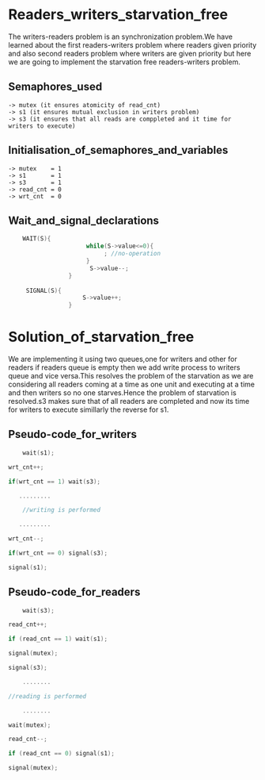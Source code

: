 # Readers_writers_starvation_free
The writers-readers problem is an synchronization problem.We have learned about the first readers-writers problem where readers given priority and also second readers problem where writers are given priority but here we are going to implement the starvation free readers-writers problem.
## Semaphores_used
    -> mutex (it ensures atomicity of read_cnt)
    -> s1 (it ensures mutual exclusion in writers problem) 
    -> s3 (it ensures that all reads are comppleted and it time for writers to execute)
## Initialisation_of_semaphores_and_variables
    -> mutex    = 1
    -> s1       = 1
    -> s3       = 1
    -> read_cnt = 0
    -> wrt_cnt  = 0
## Wait_and_signal_declarations
``` cpp
    WAIT(S){
                      while(S->value<=0){
                           ; //no-operation
                      }
                       S->value--;
                 }
                                             
     SIGNAL(S){
                     S->value++;
                 }
```
# Solution_of_starvation_free
We are implementing it using two queues,one for writers and other for readers if readers queue is empty then we add write process to writers queue and vice versa.This resolves the problem of the starvation as we are considering all readers coming at a time as one unit and executing at a time and then writers so no one starves.Hence the problem of starvation is resolved.s3 makes sure that of all readers are completed and now its time for writers to execute simillarly the reverse for s1.
## Pseudo-code_for_writers 
``` cpp
    wait(s1);

wrt_cnt++;

if(wrt_cnt == 1) wait(s3);

   .........

    //writing is performed 

   .........

wrt_cnt--;

if(wrt_cnt == 0) signal(s3);

signal(s1);
```
## Pseudo-code_for_readers
``` cpp
    wait(s3);

read_cnt++;

if (read_cnt == 1) wait(s1);

signal(mutex);

signal(s3);

    ........

//reading is performed

    ........

wait(mutex);

read_cnt--;

if (read_cnt == 0) signal(s1);

signal(mutex);
```
